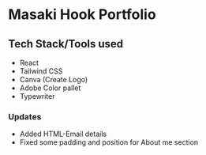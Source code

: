 # Masaki Hook Portfolio

## Tech Stack/Tools used
- React
- Tailwind CSS
- Canva (Create Logo)
- Adobe Color pallet
- Typewriter

### Updates
- Added HTML-Email details
- Fixed some padding and position for About me section
